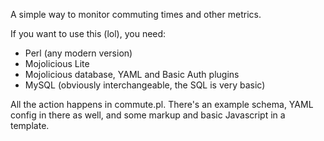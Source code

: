A simple way to monitor commuting times and other metrics.

If you want to use this (lol), you need:
- Perl (any modern version)
- Mojolicious Lite
- Mojolicious database, YAML and Basic Auth plugins
- MySQL (obviously interchangeable, the SQL is very basic)

All the action happens in commute.pl. There's an example schema, YAML config
in there as well, and some markup and basic Javascript in a template.

